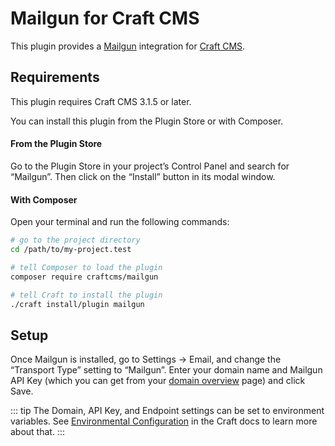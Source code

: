 # Mailgun for Craft CMS

This plugin provides a [Mailgun](http://www.mailgun.com/) integration for [Craft CMS](https://craftcms.com/).

## Requirements

This plugin requires Craft CMS 3.1.5 or later.

You can install this plugin from the Plugin Store or with Composer.

#### From the Plugin Store

Go to the Plugin Store in your project’s Control Panel and search for “Mailgun”. Then click on the “Install” button in its modal window.

#### With Composer

Open your terminal and run the following commands:

```bash
# go to the project directory
cd /path/to/my-project.test

# tell Composer to load the plugin
composer require craftcms/mailgun

# tell Craft to install the plugin
./craft install/plugin mailgun
```

## Setup

Once Mailgun is installed, go to Settings → Email, and change the “Transport Type” setting to “Mailgun”. Enter your domain name and Mailgun API Key (which you can get from your [domain overview](https://mailgun.com/app/domains) page) and click Save.

::: tip
The Domain, API Key, and Endpoint settings can be set to environment variables. See [Environmental Configuration](https://docs.craftcms.com/v3/config/environments.html) in the Craft docs to learn more about that.
:::
